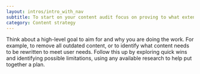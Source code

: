 ```yaml
---
layout: intros/intro_with_nav
subtitle: To start on your content audit focus on proving to what extent each website or application is still fulfilling its purpose. 
category: Content strategy
---
```


Think about a high-level goal to aim for and why you are doing the work. For example, to remove all outdated content, or to identify what content needs to be rewritten to meet user needs. Follow this up by exploring quick wins and identifying possible limitations, using any available research to help put together a plan.
